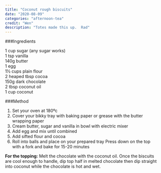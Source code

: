 ```yaml
---
title: "Coconut rough biscuits"
date: "2020-08-09"
categories: "afternoon-tea"
credit: "Wen"
description: "Totes made this up.  Rad"
---
```

###Ingredients

1 cup sugar (any sugar works)  
1 tsp vanilla  
140g butter  
1 egg  
1½ cups plain flour  
2 heaped tbsp cocoa  
150g dark chocolate  
2 tbsp coconut oil  
1 cup coconut  

###Method
1. Set your oven at 180ºc
2. Cover your bikky tray with baking paper or grease with the butter wrapping paper
3. Cream butter, sugar and vanilla in bowl with electric mixer
4. Add egg and mix until combined
5. Add sifted flour and cocoa
6. Roll into balls and place on your prepared tray
Press down on the top with a fork and bake for 15-20 minutes

**For the topping:** Melt the chocolate with the coconut oil. Once the biscuits are cool enough to handle, dip top half in melted chocolate then dip straight into coconut while the chocolate is hot and wet.
